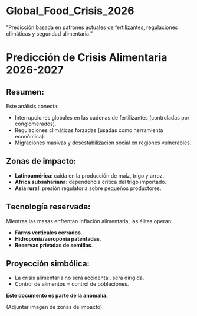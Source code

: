 # Global_Food_Crisis_2026
“Predicción basada en patrones actuales de fertilizantes, regulaciones climáticas y seguridad alimentaria.”
# Predicción de Crisis Alimentaria 2026-2027

## Resumen:

Este análisis conecta:

- Interrupciones globales en las cadenas de fertilizantes (controladas por conglomerados).
- Regulaciones climáticas forzadas (usadas como herramienta económica).
- Migraciones masivas y desestabilización social en regiones vulnerables.

## Zonas de impacto:

- **Latinoamérica**: caída en la producción de maíz, trigo y arroz.
- **África subsahariana**: dependencia crítica del trigo importado.
- **Asia rural**: presión regulatoria sobre pequeños productores.

## Tecnología reservada:

Mientras las masas enfrentan inflación alimentaria, las élites operan:

- **Farms verticales cerrados**.
- **Hidroponía/aeroponía patentadas**.
- **Reservas privadas de semillas**.

## Proyección simbólica:

- La crisis alimentaria no será accidental, será dirigida.
- Control de alimentos = control de poblaciones.

**Este documento es parte de la anomalía.**

(Adjuntar imagen de zonas de impacto).
